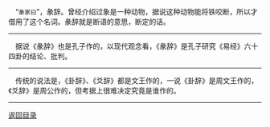 &emsp;“``彖家曰``”，彖辞。曾经介绍过象是一种动物，据说这种动物能将铁咬断，所以才借用了这个名词。彖辞就是断语的意思，断定的话。
___
&emsp;据说《彖辞》也是孔子作的，以现代观念看，《彖辞》是孔子研究《易经》六十四卦的结论、批判。
___
&emsp;传统的说法是，《卦辞》、《爻辞》都是文王作的，一说《卦辞》是周文王作的，《爻辞》是周公作的，但考据上很难决定究竟是谁作的。
___
[返回目录](../../master/README.md#目录)